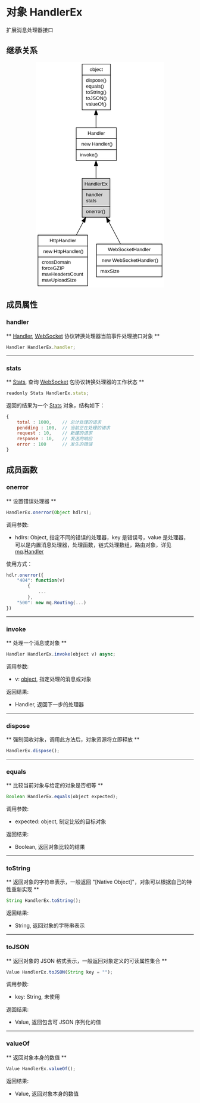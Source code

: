 # 对象 HandlerEx
扩展消息处理器接口

## 继承关系
<div style="text-align: center;"><svg width="258pt" height="454pt" viewBox="0.00 0.00 258.00 454.00" xmlns="http://www.w3.org/2000/svg" xmlns:xlink="http://www.w3.org/1999/xlink">
<g id="graph0" class="graph" transform="scale(1 1) rotate(0) translate(4 450)">
<title>%0</title>
<polygon fill="#ffffff" stroke="transparent" points="-4,4 -4,-450 254,-450 254,4 -4,4"/>
<!-- object -->
<g id="node1" class="node">
<title>object</title>
<g id="a_node1"><a xlink:href="object.md" xlink:title="object">
<polygon fill="#ffffff" stroke="transparent" points="88.5,-354 88.5,-446 145.5,-446 145.5,-354 88.5,-354"/>
<polygon fill="none" stroke="#000000" points="89,-424 89,-446 146,-446 146,-424 89,-424"/>
<text text-anchor="start" x="104.1625" y="-432" font-family="Helvetica,sans-Serif" font-size="10.00" fill="#000000">object</text>
<polygon fill="none" stroke="#000000" points="89,-354 89,-424 146,-424 146,-354 89,-354"/>
<text text-anchor="start" x="94" y="-410" font-family="Helvetica,sans-Serif" font-size="10.00" fill="#000000"> dispose()</text>
<text text-anchor="start" x="94" y="-398" font-family="Helvetica,sans-Serif" font-size="10.00" fill="#000000"> equals()</text>
<text text-anchor="start" x="94" y="-386" font-family="Helvetica,sans-Serif" font-size="10.00" fill="#000000"> toString()</text>
<text text-anchor="start" x="94" y="-374" font-family="Helvetica,sans-Serif" font-size="10.00" fill="#000000"> toJSON()</text>
<text text-anchor="start" x="94" y="-362" font-family="Helvetica,sans-Serif" font-size="10.00" fill="#000000"> valueOf()</text>
</a>
</g>
</g>
<!-- Handler -->
<g id="node2" class="node">
<title>Handler</title>
<g id="a_node2"><a xlink:href="Handler.md" xlink:title="Handler">
<polygon fill="#ffffff" stroke="transparent" points="76.5,-252 76.5,-318 157.5,-318 157.5,-252 76.5,-252"/>
<polygon fill="none" stroke="#000000" points="77,-296 77,-318 158,-318 158,-296 77,-296"/>
<text text-anchor="start" x="99.9985" y="-304" font-family="Helvetica,sans-Serif" font-size="10.00" fill="#000000">Handler</text>
<polygon fill="none" stroke="#000000" points="77,-274 77,-296 158,-296 158,-274 77,-274"/>
<text text-anchor="start" x="82" y="-282" font-family="Helvetica,sans-Serif" font-size="10.00" fill="#000000">  new Handler()</text>
<polygon fill="none" stroke="#000000" points="77,-252 77,-274 158,-274 158,-252 77,-252"/>
<text text-anchor="start" x="82" y="-260" font-family="Helvetica,sans-Serif" font-size="10.00" fill="#000000"> invoke()</text>
</a>
</g>
</g>
<!-- object&#45;&gt;Handler -->
<g id="edge1" class="edge">
<title>object-&gt;Handler</title>
<path fill="none" stroke="#000000" d="M117,-343.6502C117,-334.8735 117,-326.0612 117,-318.0314"/>
<polygon fill="#000000" stroke="#000000" points="113.5001,-343.8877 117,-353.8877 120.5001,-343.8878 113.5001,-343.8877"/>
</g>
<!-- HandlerEx -->
<g id="node3" class="node">
<title>HandlerEx</title>
<g id="a_node3"><a xlink:title="HandlerEx">
<polygon fill="#d3d3d3" stroke="transparent" points="89,-138 89,-216 145,-216 145,-138 89,-138"/>
<polygon fill="none" stroke="#000000" points="89,-194 89,-216 145,-216 145,-194 89,-194"/>
<text text-anchor="start" x="93.664" y="-202" font-family="Helvetica,sans-Serif" font-size="10.00" fill="#000000">HandlerEx</text>
<polygon fill="none" stroke="#000000" points="89,-160 89,-194 145,-194 145,-160 89,-160"/>
<text text-anchor="start" x="94" y="-180" font-family="Helvetica,sans-Serif" font-size="10.00" fill="#000000"> handler</text>
<text text-anchor="start" x="94" y="-168" font-family="Helvetica,sans-Serif" font-size="10.00" fill="#000000"> stats</text>
<polygon fill="none" stroke="#000000" points="89,-138 89,-160 145,-160 145,-138 89,-138"/>
<text text-anchor="start" x="94" y="-146" font-family="Helvetica,sans-Serif" font-size="10.00" fill="#000000"> onerror()</text>
</a>
</g>
</g>
<!-- Handler&#45;&gt;HandlerEx -->
<g id="edge2" class="edge">
<title>Handler-&gt;HandlerEx</title>
<path fill="none" stroke="#000000" d="M117,-241.6358C117,-233.1768 117,-224.3553 117,-216.0465"/>
<polygon fill="#000000" stroke="#000000" points="113.5001,-241.7152 117,-251.7152 120.5001,-241.7152 113.5001,-241.7152"/>
</g>
<!-- HttpHandler -->
<g id="node4" class="node">
<title>HttpHandler</title>
<g id="a_node4"><a xlink:href="HttpHandler.md" xlink:title="HttpHandler">
<polygon fill="#ffffff" stroke="transparent" points="0,0 0,-102 100,-102 100,0 0,0"/>
<polygon fill="none" stroke="#000000" points="0,-80 0,-102 100,-102 100,-80 0,-80"/>
<text text-anchor="start" x="23.3305" y="-88" font-family="Helvetica,sans-Serif" font-size="10.00" fill="#000000">HttpHandler</text>
<polygon fill="none" stroke="#000000" points="0,-58 0,-80 100,-80 100,-58 0,-58"/>
<text text-anchor="start" x="5" y="-66" font-family="Helvetica,sans-Serif" font-size="10.00" fill="#000000">  new HttpHandler()</text>
<polygon fill="none" stroke="#000000" points="0,0 0,-58 100,-58 100,0 0,0"/>
<text text-anchor="start" x="5" y="-44" font-family="Helvetica,sans-Serif" font-size="10.00" fill="#000000"> crossDomain</text>
<text text-anchor="start" x="5" y="-32" font-family="Helvetica,sans-Serif" font-size="10.00" fill="#000000"> forceGZIP</text>
<text text-anchor="start" x="5" y="-20" font-family="Helvetica,sans-Serif" font-size="10.00" fill="#000000"> maxHeadersCount</text>
<text text-anchor="start" x="5" y="-8" font-family="Helvetica,sans-Serif" font-size="10.00" fill="#000000"> maxUploadSize</text>
</a>
</g>
</g>
<!-- HandlerEx&#45;&gt;HttpHandler -->
<g id="edge3" class="edge">
<title>HandlerEx-&gt;HttpHandler</title>
<path fill="none" stroke="#000000" d="M91.4228,-128.8997C86.779,-120.1665 81.9197,-111.0281 77.2303,-102.2093"/>
<polygon fill="#000000" stroke="#000000" points="88.3828,-130.6374 96.168,-137.8235 94.5633,-127.3509 88.3828,-130.6374"/>
</g>
<!-- WebSocketHandler -->
<g id="node5" class="node">
<title>WebSocketHandler</title>
<g id="a_node5"><a xlink:href="WebSocketHandler.md" xlink:title="WebSocketHandler">
<polygon fill="#ffffff" stroke="transparent" points="118,-18 118,-84 250,-84 250,-18 118,-18"/>
<polygon fill="none" stroke="#000000" points="118,-62 118,-84 250,-84 250,-62 118,-62"/>
<text text-anchor="start" x="140.937" y="-70" font-family="Helvetica,sans-Serif" font-size="10.00" fill="#000000">WebSocketHandler</text>
<polygon fill="none" stroke="#000000" points="118,-40 118,-62 250,-62 250,-40 118,-40"/>
<text text-anchor="start" x="123" y="-48" font-family="Helvetica,sans-Serif" font-size="10.00" fill="#000000">  new WebSocketHandler()</text>
<polygon fill="none" stroke="#000000" points="118,-18 118,-40 250,-40 250,-18 118,-18"/>
<text text-anchor="start" x="123" y="-26" font-family="Helvetica,sans-Serif" font-size="10.00" fill="#000000"> maxSize</text>
</a>
</g>
</g>
<!-- HandlerEx&#45;&gt;WebSocketHandler -->
<g id="edge4" class="edge">
<title>HandlerEx-&gt;WebSocketHandler</title>
<path fill="none" stroke="#000000" d="M142.6599,-128.744C150.5694,-113.8694 159.0967,-97.833 166.3404,-84.2106"/>
<polygon fill="#000000" stroke="#000000" points="139.4367,-127.3509 137.832,-137.8235 145.6172,-130.6374 139.4367,-127.3509"/>
</g>
</g>
</svg></div>

## 成员属性
        
### handler
** [Handler](Handler.md), [WebSocket](WebSocket.md) 协议转换处理器当前事件处理接口对象 **
```JavaScript
Handler HandlerEx.handler;
```

--------------------------
### stats
** [Stats](Stats.md), 查询 [WebSocket](WebSocket.md) 包协议转换处理器的工作状态 **
```JavaScript
readonly Stats HandlerEx.stats;
```

返回的结果为一个 [Stats](Stats.md) 对象，结构如下：
```JavaScript
{
    total : 1000,    // 总计处理的请求
    pendding : 100,  // 当前正在处理的请求
    request : 10,    // 新建的请求
    response : 10,   // 发送的响应
    error : 100      // 发生的错误
}
```

## 成员函数
        
### onerror
** 设置错误处理器 **
```JavaScript
HandlerEx.onerror(Object hdlrs);
```

调用参数:
* hdlrs: Object, 指定不同的错误的处理器，key 是错误号，value 是处理器，可以是内置消息处理器，处理函数，链式处理数组，路由对象，详见 [mq](../../module/ifs/mq.md).[Handler](Handler.md)

使用方式：
```JavaScript
hdlr.onerror({
    "404": function(v)
        {
            ...
        },
    "500": new mq.Routing(...)
})
```

--------------------------
### invoke
** 处理一个消息或对象 **
```JavaScript
Handler HandlerEx.invoke(object v) async;
```

调用参数:
* v: [object](object.md), 指定处理的消息或对象

返回结果:
* Handler, 返回下一步的处理器

--------------------------
### dispose
** 强制回收对象，调用此方法后，对象资源将立即释放 **
```JavaScript
HandlerEx.dispose();
```

--------------------------
### equals
** 比较当前对象与给定的对象是否相等 **
```JavaScript
Boolean HandlerEx.equals(object expected);
```

调用参数:
* expected: object, 制定比较的目标对象

返回结果:
* Boolean, 返回对象比较的结果

--------------------------
### toString
** 返回对象的字符串表示，一般返回 "[Native Object]"，对象可以根据自己的特性重新实现 **
```JavaScript
String HandlerEx.toString();
```

返回结果:
* String, 返回对象的字符串表示

--------------------------
### toJSON
** 返回对象的 JSON 格式表示，一般返回对象定义的可读属性集合 **
```JavaScript
Value HandlerEx.toJSON(String key = "");
```

调用参数:
* key: String, 未使用

返回结果:
* Value, 返回包含可 JSON 序列化的值

--------------------------
### valueOf
** 返回对象本身的数值 **
```JavaScript
Value HandlerEx.valueOf();
```

返回结果:
* Value, 返回对象本身的数值

